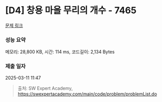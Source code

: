 # [D4] 창용 마을 무리의 개수 - 7465 

[문제 링크](https://swexpertacademy.com/main/code/problem/problemDetail.do?contestProbId=AWngfZVa9XwDFAQU) 

### 성능 요약

메모리: 28,800 KB, 시간: 114 ms, 코드길이: 2,134 Bytes

### 제출 일자

2025-03-11 11:47



> 출처: SW Expert Academy, https://swexpertacademy.com/main/code/problem/problemList.do